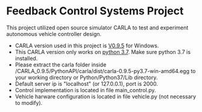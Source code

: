 # Feedback Control Systems Project

This project utilized open source simulator CARLA to test and experiment autonomous vehicle controller design.  
- CARLA version used in this project is [V0.9.5](https://github.com/carla-simulator/carla/releases/tag/0.9.5) for Windows.  
- This CARLA version only works on [python 3.7](https://www.python.org/downloads/release/python-375/). Make sure python 3.7 is installed.
- Please extract the carla folder inside /CARLA_0.9.5/PythonAPI/carla/dist/carla-0.9.5-py3.7-win-amd64.egg to your working directory or Python/Python37/Lib directory.
- Default server ip is "localhost" (or 127.0.0.1), port is 2000.
- Control implementation is located in file main_control.py.  
- Vehicle harware configuration is located in file vehicle.py (not necessary to modify).

